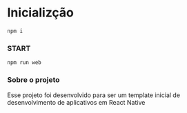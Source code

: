 # Inicializção

`
npm i
`

### START

`
npm run web
`

### Sobre o projeto

Esse projeto foi desenvolvido para ser um template inicial de desenvolvimento de aplicativos em React Native
